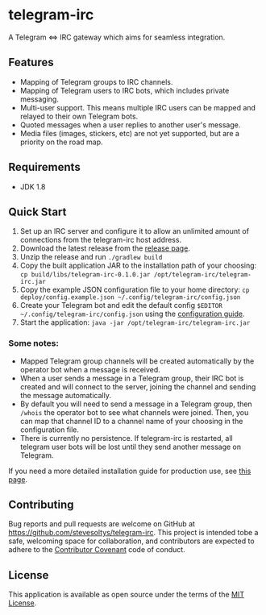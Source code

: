 # telegram-irc
A Telegram <=> IRC gateway which aims for seamless integration.

## Features
* Mapping of Telegram groups to IRC channels.
* Mapping of Telegram users to IRC bots, which includes private messaging.
* Multi-user support. This means multiple IRC users can be mapped and relayed to their own Telegram bots.
* Quoted messages when a user replies to another user's message.
* Media files (images, stickers, etc) are not yet supported, but are a priority on the road map.

## Requirements
* JDK 1.8

## Quick Start
1. Set up an IRC server and configure it to allow an unlimited amount of connections from the telegram-irc host address.
2. Download the latest release from the [release page](https://github.com/stevesoltys/telegram-irc/releases).
3. Unzip the release and run `./gradlew build`
4. Copy the built application JAR to the installation path of your choosing: 
`cp build/libs/telegram-irc-0.1.0.jar /opt/telegram-irc/telegram-irc.jar`
5. Copy the example JSON configuration file to your home directory: 
`cp deploy/config.example.json ~/.config/telegram-irc/config.json`
6. Create your Telegram bot and edit the default config `$EDITOR ~/.config/telegram-irc/config.json` using the
[configuration guide](https://github.com/stevesoltys/telegram-irc/wiki/Configuration).
7. Start the application: `java -jar /opt/telegram-irc/telegram-irc.jar`

### Some notes:
* Mapped Telegram group channels will be created automatically by the operator bot when a message is received.
* When a user sends a message in a Telegram group, their IRC bot is created and will connect to the server, joining 
the channel and sending the message automatically.
* By default you will need to send a message in a Telegram group, then `/whois` the operator bot to see what channels
were joined. Then, you can map that channel ID to a channel name of your choosing in the configuration file.
* There is currently no persistence. If telegram-irc is restarted, all telegram user bots will be lost until they send
another message on Telegram.

If you need a more detailed installation guide for production use, see 
[this page](https://github.com/stevesoltys/telegram-irc/wiki/Installation).

## Contributing
Bug reports and pull requests are welcome on GitHub at https://github.com/stevesoltys/telegram-irc. This project is 
intended tobe a safe, welcoming space for collaboration, and contributors are expected to adhere to the
[Contributor Covenant](http://contributor-covenant.org) code of conduct.

## License
This application is available as open source under the terms of the [MIT License](http://opensource.org/licenses/MIT).
